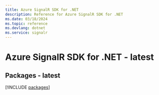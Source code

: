 ```yaml
---
title: Azure SignalR SDK for .NET
description: Reference for Azure SignalR SDK for .NET
ms.date: 03/18/2024
ms.topic: reference
ms.devlang: dotnet
ms.service: signalr
---
```

# Azure SignalR SDK for .NET - latest
## Packages - latest
[!INCLUDE [packages](signalr-index.md)]